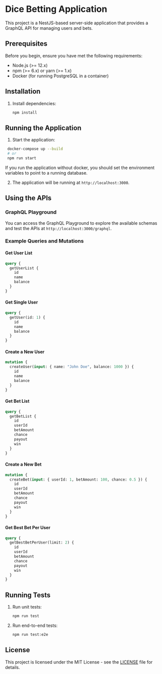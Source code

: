 # Dice Betting Application

This project is a NestJS-based server-side application that provides a GraphQL API for managing users and bets.

## Prerequisites

Before you begin, ensure you have met the following requirements:

- Node.js (>= 12.x)
- npm (>= 6.x) or yarn (>= 1.x)
- Docker (for running PostgreSQL in a container)

## Installation

1. Install dependencies:

   ```bash
   npm install
   ```

## Running the Application

1. Start the application:

```bash
 docker-compose up --build
 # or
 npm run start
```

If you run the application without docker, you should set the environment variables to point to a running database.

2. The application will be running at `http://localhost:3000`.

## Using the APIs

### GraphQL Playground

You can access the GraphQL Playground to explore the available schemas and test the APIs at `http://localhost:3000/graphql`.

### Example Queries and Mutations

#### Get User List

```graphql
query {
  getUserList {
    id
    name
    balance
  }
}
```

#### Get Single User

```graphql
query {
  getUser(id: 1) {
    id
    name
    balance
  }
}
```

#### Create a New User

```graphql
mutation {
  createUser(input: { name: "John Doe", balance: 1000 }) {
    id
    name
    balance
  }
}
```

#### Get Bet List

```graphql
query {
  getBetList {
    id
    userId
    betAmount
    chance
    payout
    win
  }
}
```

#### Create a New Bet

```graphql
mutation {
  createBet(input: { userId: 1, betAmount: 100, chance: 0.5 }) {
    id
    userId
    betAmount
    chance
    payout
    win
  }
}
```

#### Get Best Bet Per User

```graphql
query {
  getBestBetPerUser(limit: 2) {
    id
    userId
    betAmount
    chance
    payout
    win
  }
}
```

## Running Tests

1. Run unit tests:

   ```bash
   npm run test
   ```

2. Run end-to-end tests:

   ```bash
   npm run test:e2e
   ```

## License

This project is licensed under the MIT License - see the [LICENSE](LICENSE) file for details.
